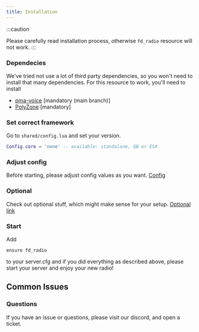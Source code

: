 ```yaml
---
title: Installation
---
```


:::caution

Please carefully read installation process, otherwise `fd_radio` resource will not work.
:::

### Dependecies

We've tried not use a lot of third party dependencies, so you won't need to install that many dependencies. For this resource to work, you'll need to install
- [pma-voice](https://github.com/AvarianKnight/pma-voice) [mandatory (main branch)]
- [PolyZone](https://github.com/mkafrin/PolyZone) [mandatory]

### Set correct framework
Go to `shared/config.lua` and set your version.
```lua
Config.core = 'none' -- available: standalone, QB or ESX
```
### Adjust config
Before starting, please adjust config values as you want. [Config](/docs/fd_radio/config.md)

### Optional
Check out optional stuff, which might make sense for your setup. [Optional link](http://localhost:3000/docs/fd_radio/optional)

### Start

Add
```
ensure fd_radio
```
to your server.cfg and if you did everything as described above, please start your server and enjoy your new radio!

## Common Issues

### Questions

If you have an issue or questions, please visit our discord, and open a ticket.
